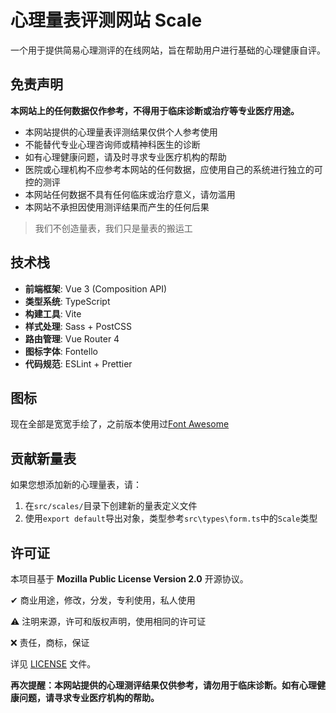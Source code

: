 # 心理量表评测网站 Scale

一个用于提供简易心理测评的在线网站，旨在帮助用户进行基础的心理健康自评。

## 免责声明

**本网站上的任何数据仅作参考，不得用于临床诊断或治疗等专业医疗用途。**

- 本网站提供的心理量表评测结果仅供个人参考使用
- 不能替代专业心理咨询师或精神科医生的诊断
- 如有心理健康问题，请及时寻求专业医疗机构的帮助
- 医院或心理机构不应参考本网站的任何数据，应使用自己的系统进行独立的可控的测评
- 本网站任何数据不具有任何临床或治疗意义，请勿滥用
- 本网站不承担因使用测评结果而产生的任何后果

> 我们不创造量表，我们只是量表的搬运工

## 技术栈

- **前端框架**: Vue 3 (Composition API)
- **类型系统**: TypeScript
- **构建工具**: Vite
- **样式处理**: Sass + PostCSS
- **路由管理**: Vue Router 4
- **图标字体**: Fontello
- **代码规范**: ESLint + Prettier

## 图标

现在全部是宽宽手绘了，之前版本使用过[Font Awesome](https://fontawesome.com/)

## 贡献新量表

如果您想添加新的心理量表，请：

1. 在`src/scales/`目录下创建新的量表定义文件
2. 使用`export default`导出对象，类型参考`src\types\form.ts`中的`Scale`类型

## 许可证

本项目基于 **Mozilla Public License Version 2.0** 开源协议。

✔ 商业用途，修改，分发，专利使用，私人使用

⚠ 注明来源，许可和版权声明，使用相同的许可证

❌︎ 责任，商标，保证

详见 [LICENSE](LICENSE) 文件。

**再次提醒：本网站提供的心理测评结果仅供参考，请勿用于临床诊断。如有心理健康问题，请寻求专业医疗机构的帮助。**
